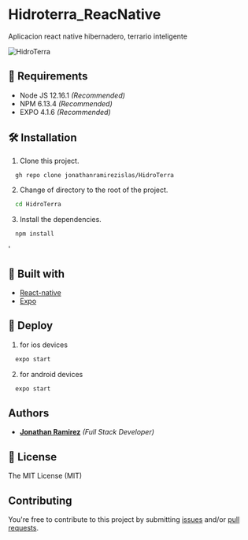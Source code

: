 # Hidroterra_ReacNative
Aplicacion react native hibernadero, terrario inteligente


![HidroTerra](https://res.cloudinary.com/djuqxjkh3/image/upload/v1612903462/hidroterra/Captura_qvtznj.png)

## 📢 Requirements
- Node JS 12.16.1 _(Recommended)_
- NPM 6.13.4 _(Recommended)_
- EXPO  4.1.6  _(Recommended)_


## 🛠 Installation
1. Clone this project.
```bash
  gh repo clone jonathanramirezislas/HidroTerra
```
2. Change of directory to the root of the project.
```bash
  cd HidroTerra
```
3. Install the dependencies.
```bash
  npm install
```

'

## 🔧 Built with
- [React-native](https://reactnative.dev/) 
- [Expo](https://expo.io/) 


## 🚀 Deploy

1. for ios devices
```bash
  expo start
```
2. for android devices
```bash
  expo start 
```

## Authors

- **[Jonathan Ramirez](https://github.com/jonathanramirezislas)** _(Full Stack Developer)_


## 📜 License
The MIT License (MIT)

## Contributing

You're free to contribute to this project by submitting [issues](https://github.com/jonathanramirezislas/HidroTerra/issues) and/or [pull requests](https://github.com/jonathanramirezislas/HidroTerra/pulls).
